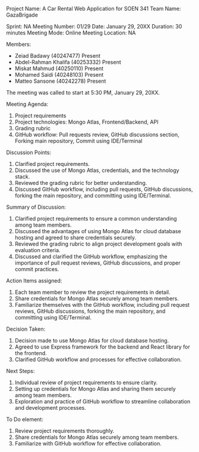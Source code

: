 Project Name: A Car Rental Web Application for SOEN 341
Team Name: GazaBrigade

Sprint: NA
Meeting Number: 01/29
Date: January 29, 20XX
Duration: 30 minutes
Meeting Mode: Online
Meeting Location: NA

Members:

- Zeiad Badawy (40247477) Present 
- Abdel-Rahman Khalifa (40253332) Present
- Miskat Mahmud (40250110) Present
- Mohamed Saidi (40248103) Present
- Matteo Sansone (40242278) Present

The meeting was called to start at 5:30 PM, January 29, 20XX.

Meeting Agenda:

1. Project requirements
2. Project technologies: Mongo Atlas, Frontend/Backend, API
3. Grading rubric
4. GitHub workflow: Pull requests review, GitHub discussions section, Forking main repository, Commit using IDE/Terminal

Discussion Points:

1. Clarified project requirements.
2. Discussed the use of Mongo Atlas, credentials, and the technology stack.
3. Reviewed the grading rubric for better understanding.
4. Discussed GitHub workflow, including pull requests, GitHub discussions, forking the main repository, and committing using IDE/Terminal.

Summary of Discussion:

1. Clarified project requirements to ensure a common understanding among team members.
2. Discussed the advantages of using Mongo Atlas for cloud database hosting and agreed to share credentials securely.
3. Reviewed the grading rubric to align project development goals with evaluation criteria.
4. Discussed and clarified the GitHub workflow, emphasizing the importance of pull request reviews, GitHub discussions, and proper commit practices.

Action Items assigned:

1. Each team member to review the project requirements in detail.
2. Share credentials for Mongo Atlas securely among team members.
3. Familiarize themselves with the GitHub workflow, including pull request reviews, GitHub discussions, forking the main repository, and committing using IDE/Terminal.

Decision Taken:

1. Decision made to use Mongo Atlas for cloud database hosting.
2. Agreed to use Express framework for the backend and React library for the frontend.
3. Clarified GitHub workflow and processes for effective collaboration.

Next Steps:

1. Individual review of project requirements to ensure clarity.
2. Setting up credentials for Mongo Atlas and sharing them securely among team members.
3. Exploration and practice of GitHub workflow to streamline collaboration and development processes.

To Do element:

1. Review project requirements thoroughly.
2. Share credentials for Mongo Atlas securely among team members.
3. Familiarize with GitHub workflow for effective collaboration.
